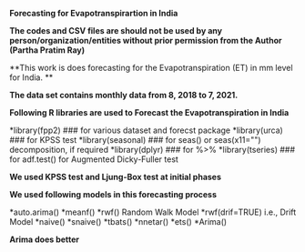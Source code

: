 **Forecasting for Evapotranspirartion in India**

**The codes and CSV files are should not be used by any person/organization/entities without prior permission from the Author (Partha Pratim Ray)**

**This work is does forecasting for the Evapotranspiration (ET) in mm level for India. **

**The data set contains monthly data from 8, 2018 to 7, 2021.**

**Following R libraries are used to Forecast the Evapotranspiration in India**

*library(fpp2)    ### for various dataset and forecst package 
*library(urca)       ### for KPSS test
*library(seasonal)  ### for seas() or seas(x11="") decomposition, if required
*library(dplyr)      ### for %>% 
*library(tseries)     ### for adf.test() for Augmented Dicky-Fuller test


**We used KPSS test and Ljung-Box test at initial phases**


**We used following models in this forecasting process**

*auto.arima() 
*meanf()
*rwf() Random Walk Model
*rwf(drif=TRUE) i.e., Drift Model
*naive()
*snaive()
*tbats()
*nnetar()
*ets()
*Arima()


**Arima does better**
